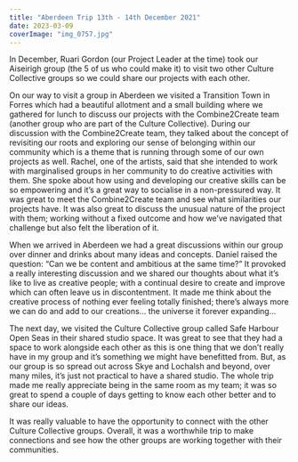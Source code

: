 ```yaml
---
title: "Aberdeen Trip 13th - 14th December 2021"
date: 2023-03-09
coverImage: "img_0757.jpg"
---
```


In December, Ruari Gordon (our Project Leader at the time) took our Aiseirigh group (the 5 of us who could make it) to visit two other Culture Collective groups so we could share our projects with each other.

On our way to visit a group in Aberdeen we visited a Transition Town in Forres which had a beautiful allotment and a small building where we gathered for lunch to discuss our projects with the Combine2Create team (another group who are part of the Culture Collective). During our discussion with the Combine2Create team, they talked about the concept of revisiting our roots and exploring our sense of belonging within our community which is a theme that is running through some of our own projects as well. Rachel, one of the artists, said that she intended to work with marginalised groups in her community to do creative activities with them. She spoke about how using and developing our creative skills can be so empowering and it’s a great way to socialise in a non-pressured way. It was great to meet the Combine2Create team and see what similarities our projects have. It was also great to discuss the unusual nature of the project with them; working without a fixed outcome and how we’ve navigated that challenge but also felt the liberation of it.

When we arrived in Aberdeen we had a great discussions within our group over dinner and drinks about many ideas and concepts. Daniel raised the question: “Can we be content and ambitious at the same time?” It provoked a really interesting discussion and we shared our thoughts about what it’s like to live as creative people; with a continual desire to create and improve which can often leave us in discontentment. It made me think about the creative process of nothing ever feeling totally finished; there’s always more we can do and add to our creations… the universe it forever expanding…

The next day, we visited the Culture Collective group called Safe Harbour Open Seas in their shared studio space. It was great to see that they had a space to work alongside each other as this is one thing that we don’t really have in my group and it’s something we might have benefitted from. But, as our group is so spread out across Skye and Lochalsh and beyond, over many miles, it’s just not practical to have a shared studio. The whole trip made me really appreciate being in the same room as my team; it was so great to spend a couple of days getting to know each other better and to share our ideas.

It was really valuable to have the opportunity to connect with the other Culture Collective groups. Overall, it was a worthwhile trip to make connections and see how the other groups are working together with their communities.
